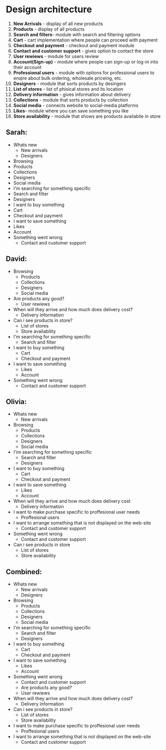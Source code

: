 # Design architecture

1. **New Arrivals** - display of all new products
2. **Products** - display of all products 
3. **Search and filters**- module with search and filtering options
4. **Cart** - cart implementation where people can proceed with payment
5. **Checkout and payment** - checkout and payment module
6. **Contact and customer support** - gives option to contact the store
7. **User rewiews** - module for users review
8. **Account(Sign-up)** - module where people can sign-up or log-in into their account
9. **Professional users** - module with options for professional users to enqire about bulk ordering, wholesale priceing, etc. 
10. **Designers** - module that sorts products by desingers
11. **List of stores** - list of phisical stores and its location 
12. **Delivery information** - gives information about delivery
13. **Collections** - module that sorts products by collection
14. **Social media** - connects website to social-media platforms
15. **Likes**- module where you can save something you like
16. **Store availability** - module that shows are products availabile in store

## Sarah:
- Whats new
  - New arrivals
  - Designers
- Browsing
 - Products
 - Collections
 - Designers
 - Social media
- I'm searching for something specific
 - Search and filter
 - Designers
- I want to buy something
 - Cart
 - Checkout and payment
- I want to save something
 - Likes
 - Account
- Something went wrong
  - Contact and customer support
 
## David:
- Browsing
  - Products
  - Collections
  - Designers
  - Social media
- Are products any good?
  - User rewiews
- When will they arrive and how much does delivery cost?
  - Delivery information 
- Can i see products in store?
  - List of stores
  - Store availability
- I'm searching for something specific
  - Search and filter
- I want to buy something
  - Cart
  - Checkout and payment
- I want to save something
  - Likes
  - Account
- Something went wrong
  - Contact and customer support 

## Olivia:
- Whats new
  - New arrivals
- Browsing
  - Products
  - Collections
  - Designers
  - Social media
- I'im searching for something specific
  - Search and filter
  - Designers
- I want to buy something
  - Cart
  - Checkout and payment
- I want to save something
  - Likes
  - Account
- When will they arrive and how much does delivery cost
  - Delivery information 
- I want to make purchase specific to proffesional user needs
   - Proffesional users
- I want to arrange something that is not displayed on the web-site
   - Contact and customer support
- Something went wrong
  - Contact and customer support
- Can i see products in store
  - List of stores
  - Store availability

 ## Combined:
 - Whats new
   - New arrivals
   - Designers
- Browsing
  - Products
  - Collections
  - Designers
  - Social media
- I'm searching for something specific
  - Search and filter
  - Designers
- I want to buy something
  - Cart
  - Checkout and payment
- I want to save something
  - Likes
  - Account
- Something went wrong
  - Contact and customer support
  - Are products any good?
  - User rewiews
- When will they arrive and how much does delivery cost?
  - Delivery information 
- Can i see products in store?
  - List of stores
  - Store availability
 - I want to make purchase specific to proffesional user needs
   - Proffesional users
- I want to arrange something that is not displayed on the web-site
  - Contact and customer support
 




